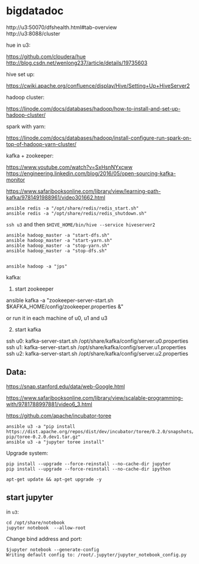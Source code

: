 # bigdatadoc

http://u3:50070/dfshealth.html#tab-overview  
http://u3:8088/cluster

hue in u3:

https://github.com/cloudera/hue  
http://blog.csdn.net/wenlong237/article/details/19735603

hive set up:

https://cwiki.apache.org/confluence/display/Hive/Setting+Up+HiveServer2

hadoop cluster:

https://linode.com/docs/databases/hadoop/how-to-install-and-set-up-hadoop-cluster/

spark with yarn:

https://linode.com/docs/databases/hadoop/install-configure-run-spark-on-top-of-hadoop-yarn-cluster/

kafka +  zookeeper:

https://www.youtube.com/watch?v=SxHsnNYxcww  
https://engineering.linkedin.com/blog/2016/05/open-sourcing-kafka-monitor

https://www.safaribooksonline.com/library/view/learning-path-kafka/9781491988961/video301662.html

```
ansible redis -a "/opt/share/redis/redis_start.sh"
ansible redis -a "/opt/share/redis/redis_shutdown.sh"
```


`ssh u3` and then `$HIVE_HOME/bin/hive --service hiveserver2`



```
ansible hadoop_master -a "start-dfs.sh"
ansible hadoop_master -a "start-yarn.sh"
ansible hadoop_master -a "stop-yarn.sh"
ansible hadoop_master -a "stop-dfs.sh"


ansible hadoop -a "jps"
```


kafka:

1. start zookeeper

ansible kafka -a "zookeeper-server-start.sh $KAFKA_HOME/config/zookeeper.properties &"

or run it in each machine of u0, u1 and u3

2. start kafka

ssh u0: kafka-server-start.sh /opt/share/kafka/config/server.u0.properties  
ssh u1: kafka-server-start.sh /opt/share/kafka/config/server.u1.properties  
ssh u2: kafka-server-start.sh /opt/share/kafka/config/server.u2.properties  



## Data:

https://snap.stanford.edu/data/web-Google.html

https://www.safaribooksonline.com/library/view/scalable-programming-with/9781788997881/video6_3.html

https://github.com/apache/incubator-toree

```
ansible u3 -a "pip install https://dist.apache.org/repos/dist/dev/incubator/toree/0.2.0/snapshots/dev1/toree-pip/toree-0.2.0.dev1.tar.gz"
ansible u3 -a "jupyter toree install"
```

Upgrade system:
```
pip install --upgrade --force-reinstall --no-cache-dir jupyter
pip install --upgrade --force-reinstall --no-cache-dir ipython

apt-get update && apt-get upgrade -y
```


## start jupyter

in `u3`:

```
cd /opt/share/notebook
jupyter notebook  --allow-root
```

Change bind address and port:  
```
$jupyter notebook --generate-config
Writing default config to: /root/.jupyter/jupyter_notebook_config.py
```


